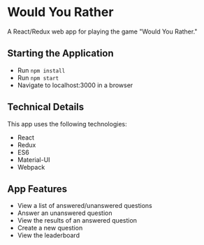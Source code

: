# Would You Rather 

A React/Redux web app for playing the game "Would You Rather."

## Starting the Application

* Run `npm install`
* Run `npm start`
* Navigate to localhost:3000 in a browser

## Technical Details

This app uses the following technologies:

* React
* Redux
* ES6
* Material-UI
* Webpack

## App Features

* View a list of answered/unanswered questions
* Answer an unanswered question
* View the results of an answered question
* Create a new question
* View the leaderboard
